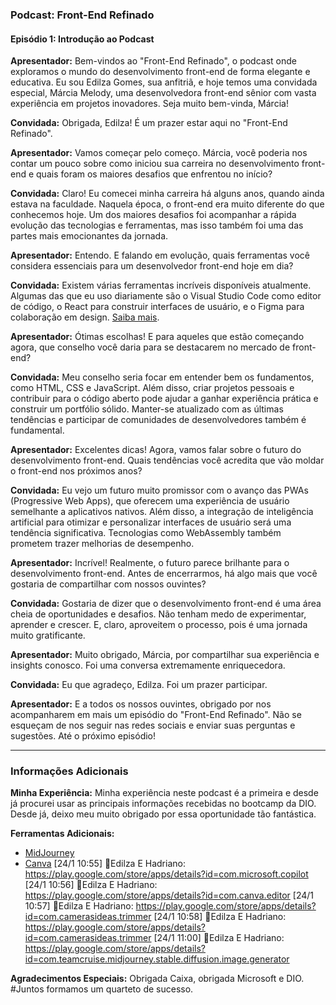 ### Podcast: **Front-End Refinado**

#### Episódio 1: Introdução ao Podcast
**Apresentador:** Bem-vindos ao "Front-End Refinado", o podcast onde exploramos o mundo do desenvolvimento front-end de forma elegante e educativa. Eu sou Edilza Gomes, sua anfitriã, e hoje temos uma convidada especial, Márcia Melody, uma desenvolvedora front-end sênior com vasta experiência em projetos inovadores. Seja muito bem-vinda, Márcia!

**Convidada:** Obrigada, Edilza! É um prazer estar aqui no "Front-End Refinado".

**Apresentador:** Vamos começar pelo começo. Márcia, você poderia nos contar um pouco sobre como iniciou sua carreira no desenvolvimento front-end e quais foram os maiores desafios que enfrentou no início?

**Convidada:** Claro! Eu comecei minha carreira há alguns anos, quando ainda estava na faculdade. Naquela época, o front-end era muito diferente do que conhecemos hoje. Um dos maiores desafios foi acompanhar a rápida evolução das tecnologias e ferramentas, mas isso também foi uma das partes mais emocionantes da jornada.

**Apresentador:** Entendo. E falando em evolução, quais ferramentas você considera essenciais para um desenvolvedor front-end hoje em dia?

**Convidada:** Existem várias ferramentas incríveis disponíveis atualmente. Algumas das que eu uso diariamente são o Visual Studio Code como editor de código, o React para construir interfaces de usuário, e o Figma para colaboração em design. [Saiba mais](#ferramentas-essenciais).

**Apresentador:** Ótimas escolhas! E para aqueles que estão começando agora, que conselho você daria para se destacarem no mercado de front-end?

**Convidada:** Meu conselho seria focar em entender bem os fundamentos, como HTML, CSS e JavaScript. Além disso, criar projetos pessoais e contribuir para o código aberto pode ajudar a ganhar experiência prática e construir um portfólio sólido. Manter-se atualizado com as últimas tendências e participar de comunidades de desenvolvedores também é fundamental.

**Apresentador:** Excelentes dicas! Agora, vamos falar sobre o futuro do desenvolvimento front-end. Quais tendências você acredita que vão moldar o front-end nos próximos anos?

**Convidada:** Eu vejo um futuro muito promissor com o avanço das PWAs (Progressive Web Apps), que oferecem uma experiência de usuário semelhante a aplicativos nativos. Além disso, a integração de inteligência artificial para otimizar e personalizar interfaces de usuário será uma tendência significativa. Tecnologias como WebAssembly também prometem trazer melhorias de desempenho.

**Apresentador:** Incrível! Realmente, o futuro parece brilhante para o desenvolvimento front-end. Antes de encerrarmos, há algo mais que você gostaria de compartilhar com nossos ouvintes?

**Convidada:** Gostaria de dizer que o desenvolvimento front-end é uma área cheia de oportunidades e desafios. Não tenham medo de experimentar, aprender e crescer. E, claro, aproveitem o processo, pois é uma jornada muito gratificante.

**Apresentador:** Muito obrigado, Márcia, por compartilhar sua experiência e insights conosco. Foi uma conversa extremamente enriquecedora.

**Convidada:** Eu que agradeço, Edilza. Foi um prazer participar.

**Apresentador:** E a todos os nossos ouvintes, obrigado por nos acompanharem em mais um episódio do "Front-End Refinado". Não se esqueçam de nos seguir nas redes sociais e enviar suas perguntas e sugestões. Até o próximo episódio!

---

### Informações Adicionais
**Minha Experiência:**
Minha experiência neste podcast é a primeira e desde já procurei usar as principais informações recebidas no bootcamp da DIO. Desde já, deixo meu muito obrigado por essa oportunidade tão fantástica.

**Ferramentas Adicionais:**
- [MidJourney](https://www.midjourney.com/)
- [Canva](https://www.canva.com/)
[24/1 10:55] 💞Edilza E Hadriano: https://play.google.com/store/apps/details?id=com.microsoft.copilot
[24/1 10:56] 💞Edilza E Hadriano: https://play.google.com/store/apps/details?id=com.canva.editor
[24/1 10:57] 💞Edilza E Hadriano: https://play.google.com/store/apps/details?id=com.camerasideas.trimmer
[24/1 10:58] 💞Edilza E Hadriano: https://play.google.com/store/apps/details?id=com.camerasideas.trimmer
[24/1 11:00] 💞Edilza E Hadriano: https://play.google.com/store/apps/details?id=com.teamcruise.midjourney.stable.diffusion.image.generator

**Agradecimentos Especiais:**
Obrigada Caixa, obrigada Microsoft e DIO. #Juntos formamos um quarteto de sucesso.